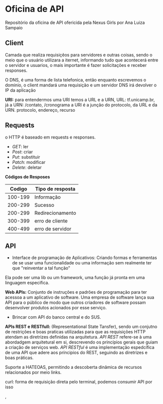 # Oficina de API  
Repositório da oficina de API ofericida pela Nexus Girls por Ana Luiza Sampaio

## Client 
Camada que realiza requisiçẽos para servidores e outras coisas, sendo o meio que o usuário utilizara a iternet, informando tudo que acontecerá entre o servidor e usuarios, o mais importante é fazer solicitações e receber responses.

O DNS, é uma forma de lista telefonica, então enquanto escrevemos o dominio, o client mandará uma requisição e um servidor DNS irá devolver o IP da aplicação

**URI:** para entendermos uma URI temos a URL e a URN, URL: tf.unicamp.br, já a URN: /contato, /cronograma
a URI é a junção do protocolo, da URL e da URN. protocolo, endereço, recurso

## Requests
o HTTP é baseado em requests e responses.
- *GET*: ler 
- *Post*: criar
- *Put*: substituir
- *Patch*: modificar
- *Delete*: deletar

**Códigos de Resposes**

|Codigo | Tipo de resposta |
----|----
|100-199|Informação|
|200-299|Sucesso|
|200-299|Redirecionamento|
|300-399|erro de cliente|
|400-499|erro de servidor|

## API
- Interface de programação de Aplicativos: Criando formas e ferramentas de se usar uma funcionalidade ou uma informação sem realmente ter que "reinventar a tal função"

Ela pode ser uma lib ou um framework, uma função já pronta em uma linguagem especifica.

**Web APIs:** Conjunto de instruções e padrões de programação para ter acessoa a um aplicativo de software. Uma empresa de software lança sua API para o público de modo que outros criadores de software possam desenvolver produtos acionados por esse serviço.

- Brincar com API do banco central e do SUS.

**APIs REST e RESTfull:** (Representational State Tansfer), sendo um conjutno de restrições e boas praticas utilizadas para que as requisições HTTP atendam as diretrizes definidas na arquitetura.
*API REST* refere-se à uma abordadgem arquitetural em si, descrevendo os princípios gerais que  guiam a criação de serviços web.
*API RESTful* é uma implementação espedcífica de uma API que adere aos príncipios do REST, seguindo as diretrizes e boas práticas.

Suporte a HATEOAS, permitindo a descoberta dinâmica de recursos relacionados por meio links.

curl: forma de requisição direta pelo terminal, podemos consumir API por isso


















,
